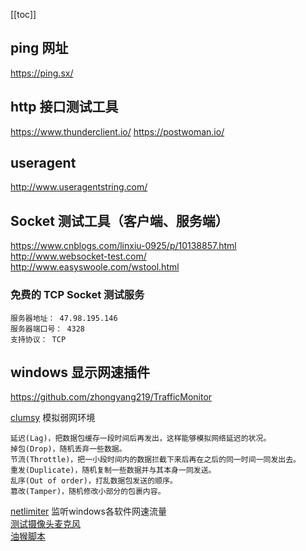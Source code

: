 [[toc]]

## ping 网址

<https://ping.sx/>

## http 接口测试工具

<https://www.thunderclient.io/>
<https://postwoman.io/>

## useragent

<http://www.useragentstring.com/>

## Socket 测试工具（客户端、服务端）

<https://www.cnblogs.com/linxiu-0925/p/10138857.html>  
<http://www.websocket-test.com/>  
<http://www.easyswoole.com/wstool.html>

### 免费的 TCP Socket 测试服务

```
服务器地址： 47.98.195.146
服务器端口号： 4328
支持协议： TCP
```

## windows 显示网速插件

<https://github.com/zhongyang219/TrafficMonitor>

[clumsy](<https://jagt.github.io/clumsy/cn/index.html>)
模拟弱网环境 

```
延迟(Lag)，把数据包缓存一段时间后再发出，这样能够模拟网络延迟的状况。
掉包(Drop)，随机丢弃一些数据。
节流(Throttle)，把一小段时间内的数据拦截下来后再在之后的同一时间一同发出去。
重发(Duplicate)，随机复制一些数据并与其本身一同发送。
乱序(Out of order)，打乱数据包发送的顺序。
篡改(Tamper)，随机修改小部分的包裹内容。
```
[netlimiter](<https://www.netlimiter.com/>)
监听windows各软件网速流量  
[测试摄像头麦克风](https://www.p2hp.com/webcammictest/)  
[油猴脚本](https://greasyfork.org/zh-CN)  
